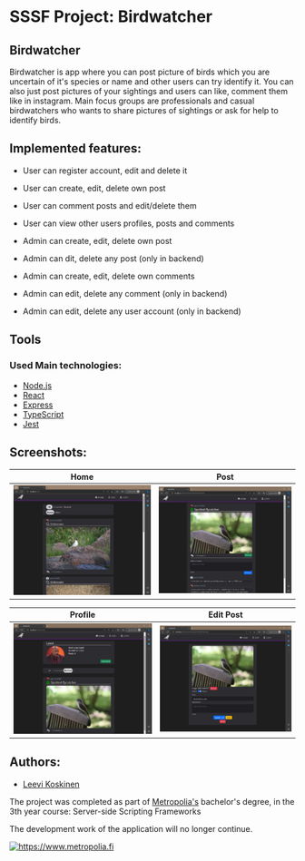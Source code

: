 # SSSF Project: Birdwatcher

## Birdwatcher

Birdwatcher is app where you can post picture of birds which you are uncertain of it's species or name and other users can try identify it. 
You can also just post pictures of your sightings and users can like, comment them like in instagram. 
Main focus groups are professionals and casual birdwatchers who wants to share pictures of sightings or ask for help to identify birds.

## Implemented features:
- User can register account, edit and delete it
- User can create, edit, delete own post
- User can comment posts and edit/delete them
- User can view other users profiles, posts and comments

- Admin can create, edit, delete own post
- Admin can  dit, delete any post (only in backend)
- Admin can create, edit, delete own comments
- Admin can edit, delete any comment (only in backend)
- Admin can edit, delete any user account (only in backend)

## Tools
### Used Main technologies:
- [Node.js](https://nodejs.org/en) 
- [React](https://react.dev)
- [Express](https://mariadb.com/kb/en/about-mariadb-connector-j/) 
- [TypeScript](https://www.typescriptlang.org)
- [Jest](https://jestjs.io)

## Screenshots:
| Home | Post |
| --- | --- |
| <img src="screenshots/window1.jpg" alt="Home screen" title="Home screen"> | <img src="screenshots/window2.jpg" alt="Post where is picture of bird" title="Post"> |

| Profile | Edit Post |
| --- | --- |
| <img src="screenshots/window3.jpg" alt="Profile view where you see profile picture and information about user account" title="Profile view"> | <img src="screenshots/window4.jpg" alt="Post editmode" title="Post editmode"> |

## Authors:
- [Leevi Koskinen](https://github.com/leba9999)

The project was completed as part of [Metropolia's](https://www.metropolia.fi) bachelor's degree, in the 3th year course: Server-side Scripting Frameworks

The development work of the application will no longer continue.
<p>
 <a href="https://www.metropolia.fi">
<img src="https://www.metropolia.fi/themes/basic/images/metropolia.svg" width="258" alt="https://www.metropolia.fi" title="https://www.metropolia.fi">
 </a>
</p>
